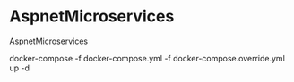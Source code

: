 # AspnetMicroservices
AspnetMicroservices

docker-compose -f docker-compose.yml -f docker-compose.override.yml up -d 
